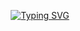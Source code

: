 <p align="center"><a href="https://git.io/typing-svg"><img src="https://readme-typing-svg.demolab.com?font=Fira+Code&duration=2000&pause=1000&width=435&lines=Hello+Folks!!+👋👋;I'm+a+CSE+Undergraduate,;Web+Developer+(HTML,+CSS,+Bootstrap,+React+JS,+Wordpress),;Learning+AI,+Data+Science,+ML+&..;Latest+Tech+Enthusiast" alt="Typing SVG" /></a></p>
